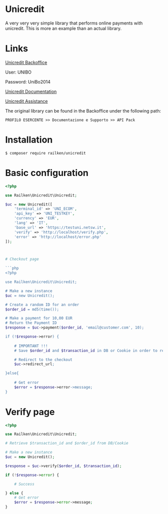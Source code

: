 # Unicredit
A very very very simple library that performs online payments with unicredit.
This is more an example than an actual library.

# Links
[Unicredit Backoffice](https://testeps.netswgroup.it/UNI_CG_BO_WEB/app/login/show)

User: UNIBO

Password: UniBo2014

[Unicredit Documentation](https://testeps.netswgroup.it/UNI_CG_BRANDING/UNI/doc/api_manual.pdf)

[Unicredit Assistance](https://trasparenza.unicredit.it/pdfprod/GP49-PAGAMENTI-ELETTRONICI--SERVIZIO-PAGONLINE-CARTE_IT.pdf)

The original library can be found in the Backoffice under the following path:

```PROFILO ESERCENTE >> Documentazione e Supporto >> API Pack```


# Installation
```
$ composer require railken/unicredit
```

# Basic configuration

```php
<?php

use Railken\Unicredit\Unicredit;

$uc = new Unicredit([
    'terminal_id' => 'UNI_ECOM',
    'api_key' => 'UNI_TESTKEY',
    'currency' => 'EUR',
    'lang' => 'IT',
    'base_url' => 'https://testuni.netsw.it',
    'verify' => 'http://localhost/verify.php',
    'error' => 'http://localhost/error.php'
]);



# Checkout page

```php
<?php

use Railken\Unicredit\Unicredit;

# Make a new instance
$uc = new Unicredit();

# Create a random ID for an order
$order_id = md5(time());

# Make a payment for 10,00 EUR
# Return the Payment ID
$response = $uc->payment($order_id, 'email@customer.com', 10);

if (!$response->error) {
    
    # IMPORTANT !!!    
    # Save $order_id and $transaction_id in DB or Cookie in order to retrieve in the next page

    # Redirect to the checkout
    $uc->redirect_url;

}else{
	
    # Get error
    $error = $response->error->message;
}

```


# Verify page

```php
<?php

use Railken\Unicredit\Unicredit;

# Retrieve $transaction_id and $order_id from DB/Cookie

# Make a new instance
$uc = new Unicredit();

$response = $uc->verify($order_id, $transaction_id);

if (!$response->error) {

    # Success

} else {
    # Get error
    $error = $response->error->message;
}


```
